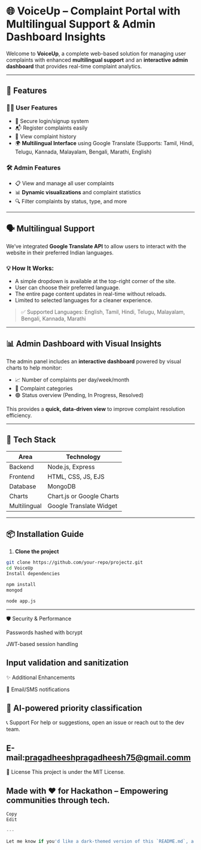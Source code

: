 # 🌐 VoiceUp – Complaint Portal with Multilingual Support & Admin Dashboard Insights

Welcome to **VoiceUp**, a complete web-based solution for managing user complaints with enhanced **multilingual support** and an **interactive admin dashboard** that provides real-time complaint analytics.

---

## 🚀 Features

### 🧑‍💻 User Features
- 🔐 Secure login/signup system
- 📬 Register complaints easily
- 📜 View complaint history
- 🌍 **Multilingual Interface** using Google Translate (Supports: Tamil, Hindi, Telugu, Kannada, Malayalam, Bengali, Marathi, English)

### 🛠️ Admin Features
- 📋 View and manage all user complaints
- 📊 **Dynamic visualizations** and complaint statistics
- 🔍 Filter complaints by status, type, and more

---

## 🗣️ Multilingual Support

We’ve integrated **Google Translate API** to allow users to interact with the website in their preferred Indian languages.

### 💡 How It Works:
- A simple dropdown is available at the top-right corner of the site.
- User can choose their preferred language.
- The entire page content updates in real-time without reloads.
- Limited to selected languages for a cleaner experience.

> ✅ Supported Languages: English, Tamil, Hindi, Telugu, Malayalam, Bengali, Kannada, Marathi

---

## 📊 Admin Dashboard with Visual Insights

The admin panel includes an **interactive dashboard** powered by visual charts to help monitor:
- 📈 Number of complaints per day/week/month
- 📌 Complaint categories
- 🟢 Status overview (Pending, In Progress, Resolved)

This provides a **quick, data-driven view** to improve complaint resolution efficiency.

---

## 🧩 Tech Stack

| Area        | Technology         |
|-------------|--------------------|
| Backend     | Node.js, Express    |
| Frontend    | HTML, CSS, JS, EJS |
| Database    | MongoDB             |
| Charts      | Chart.js or Google Charts |
| Multilingual| Google Translate Widget |

---

## 📦 Installation Guide

1. **Clone the project**
```bash
git clone https://github.com/your-repo/projectz.git
cd VoiceUp
Install dependencies
```
```bash
npm install
mongod
```
```bash
node app.js
```

---
🛡️ Security & Performance

Passwords hashed with bcrypt

JWT-based session handling

Input validation and sanitization
---
✨ Additional  Enhancements

🔔 Email/SMS notifications

🧠 AI-powered priority classification
---
📞 Support
For help or suggestions, open an issue or reach out to the dev team.

E-mail:pragadheeshpragadheesh75@gmail.comm
---
📄 License
This project is under the MIT License.

Made with ❤️ for Hackathon – Empowering communities through tech.
---
```python
Copy
Edit

---

Let me know if you'd like a dark-themed version of this `README.md`, a version in Tamil/Hindi, or if you're planning to upload
```
